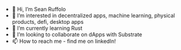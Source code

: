 - 👋 Hi, I’m Sean Ruffolo
- 👀 I’m interested in decentralized apps, machine learning, physical products, defi, desktop apps
- 🌱 I’m currently learning Rust
- 💞️ I’m looking to collaborate on dApps with Substrate 
- 📫 How to reach me - find me on linkedIn! 

<!---
folofur/folofur is a ✨ special ✨ repository because its `README.md` (this file) appears on your GitHub profile.
You can click the Preview link to take a look at your changes.
--->
